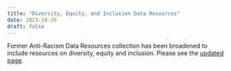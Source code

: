 ```yaml
---
title: "Diversity, Equity, and Inclusion Data Resources"
date: 2023-10-20
draft: false
---
```

Former Anti-Racism Data Resources collection has been broadened to include resources on diversity, equity and inclusion. Please see the [updated page](/community/diversity-equity-and-inclusion-data-resources). 

<!-- 

*****
* All editors:
* edit the version under /community/diversity-equity-and-inclusion-data-resources which corresponds the current name and scope of the interest group.
*****

In the wake of the murders of George Floyd, Breonna Taylor and Ahmaud Arbery in 2020, among other (on-going) acts of violence against African Americans in the U.S., members of IASSIST felt compelled to gather materials that can help all of us better recognize, acknowledge and combat inherent racial bias. These members formed this group and compiled the resources linked here.

## Our mission

Our mission is to provide resources and educational opportunities to better recognize, acknowledge, and combat inherent biases in the creation, collection, and use of data for the study of discrimination. We target all forms of discrimination, including but not limited to immigrant status, ethnicity, race,  gender and gender identity, sexuality, religion, class, disability and the intersectionality of these aspects. Our work is informed by an actively anti-racist, anti-sexist, anti-colonial, and anti-discriminatory stance. We aim to ensure a global scope in our work, as discrimination varies in form and impact geographically. 


## We are currently working on these Diversity, Equity, and Inclusion (DEI) Data topics

- Anti-Racism
- Accessibility and Inclusion
- LGBTQ+
- Indigenous Data
- Gender Data Gap

## Resources gathered by members

<br />
<div class="container">
  <div class="col-md-8">
   <div class="row">
<div class="col-md-6">
 <div class="box-simple">
 <div class="icon">
  <i class="fas fa-table"></i>
 </div>
  <h3>Data sources on racism</h3>
   <p>Data on a variety of topics but all documenting racism and the Black experience internationally.<br />
	Download in <a href="/community/antiracismresources-ig/DataSources-forRacialJustice.csv">Comma-separated format</a> | <a href="/community/antiracismresources-ig/DataSources-forRacialJustice.xlsx">MS Excel format with color-coded topics</a> | <a href="/community/antiracismresources-ig/DataSources-forRacialJustice.pdf">PDF format</a> <br />
	<a href="https://docs.google.com/forms/d/e/1FAIpQLSe0yocc2nueS4awjw5bwozLLAbAqCNnfqKbn995qg3MyG_D5Q/viewform">Suggest an additional data source</a></p>
 </div>
</div>

<div class="col-md-6">
 <div class="box-simple">
	 <a href="/community/antiracism-resources-guide/">
  <div class="icon">
   <i class="fas fa-magnifying-glass"></i>
  </div>
   <h3>Finding data sources about racism and ethnic bias</h3>
  </a>
  <p>Guide to find sources when what you’re seeking is not included in our list.<br />
	<a href="https://docs.google.com/forms/d/e/1FAIpQLSdYvxPiccUIQ3Gp7Jmlz1hRG0tJw_MzrM2TUcCJFUfgut7JIw/viewform?usp=sf_link">Send us feedback or suggest additions to the guide</a></p>								
 </div>
</div>


  </div>
 </div>
</div>

<div class="container">
  <div class="col-md-8">
   <div class="row">
<div class="col-md-6">
 <div class="box-simple">
	 <a href="https://www.zotero.org/groups/4892474/iassist_anti-racism_resources_interest_group/items">
 <div class="icon">
  <i class="fas fa-book"></i>
 </div>
  <h3>Zotero library</h3>
  </a>
  <p>An open Zotero library of resources for building anti-racism into the process of working with data across the research lifecycle and research about race in various countries.</p>
 </div>
</div>

<div class="col-md-6">
 <div class="box-simple">
	 <a href="/community/antiracismresources-ig/essays">
  <div class="icon">
   <i class="fas fa-person-chalkboard"></i>
  </div>
   <h3>Essays and webinars</h3>
  </a>
  <p>Essays and webinars that briefly summarize varying national perspectives about collecting data by race.</p>						
 </div>
</div>

  </div>
 </div>
</div>


Please use the feedback forms for additions and comments to the resources lists, guide, and library. We are happy to receive suggestions and ideas for speakers and topics. Please send those to the Interest Group’s co-chairs, Anja Perry, anja.perry [ at ] gesis.org and Abigail Goben, agoben [ at ] uic.edu.

*Please note:  These resources will be reviewed periodically for their usage statistics.  When usage drops, these resources will be retired.*

---

-->
